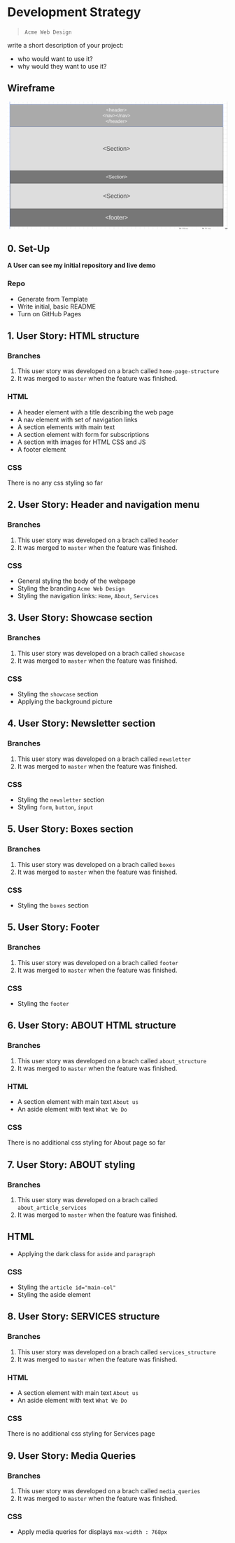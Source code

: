 # Development Strategy

> `Acme Web Design`

write a short description of your project:
- who would want to use it?
- why would they want to use it?

## Wireframe

<!-- include a wireframe for your project in this repository, and display it here -->
<!-- wireframe.cc is a good site for getting started with wireframes -->
![wireframe](Wireframe.png)

## 0. Set-Up

__A User can see my initial repository and live demo__

### Repo

- Generate from Template
- Write initial, basic README
- Turn on GitHub Pages

## 1. User Story: HTML structure

### Branches

1. This user story was developed on a brach called `home-page-structure`
2. It was merged to `master` when the feature was finished.

### HTML

- A header element with a title describing the web page
- A nav element with set of navigation links
- A section elements with main text
- A section element with form for subscriptions 
- A section with images for HTML CSS and JS
- A footer element

### CSS

There is no any css styling so far 


## 2. User Story: Header and navigation menu

### Branches

1. This user story was developed on a brach called `header`
2. It was merged to `master` when the feature was finished.


### CSS
 - General styling the body of the webpage 
 - Styling the branding `Acme Web Design`
 - Styling the navigation links: `Home`, `About`, `Services`


## 3. User Story: Showcase section

### Branches

1. This user story was developed on a brach called `showcase`
2. It was merged to `master` when the feature was finished.


### CSS
 
 - Styling the  `showcase` section
 - Applying the background picture


## 4. User Story: Newsletter section

### Branches

1. This user story was developed on a brach called `newsletter`
2. It was merged to `master` when the feature was finished.


### CSS
 
 - Styling the  `newsletter` section
 - Styling `form`, `button`, `input`


## 5. User Story: Boxes section

### Branches

1. This user story was developed on a brach called `boxes`
2. It was merged to `master` when the feature was finished.


### CSS
 
 - Styling the  `boxes` section 


## 5. User Story: Footer

### Branches

1. This user story was developed on a brach called `footer`
2. It was merged to `master` when the feature was finished.


### CSS
 
 - Styling the  `footer` 


## 6. User Story: ABOUT HTML structure

### Branches

1. This user story was developed on a brach called `about_structure`
2. It was merged to `master` when the feature was finished.

### HTML

- A section element with main text `About us`
- An aside element with text `What We Do`


### CSS

There is no additional css styling for About page so far


## 7. User Story: ABOUT styling

### Branches

1. This user story was developed on a brach called `about_article_services`
2. It was merged to `master` when the feature was finished.

## HTML

- Applying the dark class for `aside` and `paragraph`

### CSS

- Styling the  `article id="main-col"`  
- Styling the aside element

## 8. User Story: SERVICES structure

### Branches

1. This user story was developed on a brach called `services_structure`
2. It was merged to `master` when the feature was finished.

### HTML

- A section element with main text `About us`
- An aside element with text `What We Do`


### CSS

There is no additional css styling for Services page 

## 9. User Story: Media Queries

### Branches

1. This user story was developed on a brach called `media_queries`
2. It was merged to `master` when the feature was finished.

### CSS

- Apply media queries for  displays `max-width : 768px`



